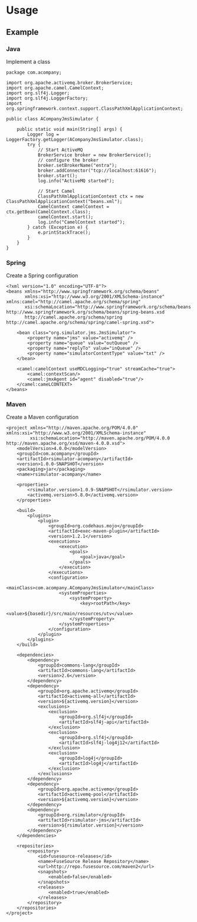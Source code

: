# Usage

## Example

### Java
Implement a class

    package com.acompany;
    
    import org.apache.activemq.broker.BrokerService;
    import org.apache.camel.CamelContext;
    import org.slf4j.Logger;
    import org.slf4j.LoggerFactory;
    import org.springframework.context.support.ClassPathXmlApplicationContext;
    
    public class ACompanyJmsSimulator {
    
        public static void main(String[] args) {
            Logger log = LoggerFactory.getLogger(ACompanyJmsSimulator.class);
            try {
                // Start ActiveMQ
                BrokerService broker = new BrokerService();
                // configure the broker
                broker.setBrokerName("entra");
                broker.addConnector("tcp://localhost:61616");
                broker.start();
                log.info("ActiveMQ started");
    
                // Start Camel
                ClassPathXmlApplicationContext ctx = new ClassPathXmlApplicationContext("beans.xml");
                CamelContext camelContext = ctx.getBean(CamelContext.class);
                camelContext.start();
                log.info("CamelContext started");
            } catch (Exception e) {
                e.printStackTrace();
            }
        }
    }

### Spring
Create a Spring configuration

    <?xml version="1.0" encoding="UTF-8"?>
    <beans xmlns="http://www.springframework.org/schema/beans"
           xmlns:xsi="http://www.w3.org/2001/XMLSchema-instance" xmlns:camel="http://camel.apache.org/schema/spring"
           xsi:schemaLocation="http://www.springframework.org/schema/beans http://www.springframework.org/schema/beans/spring-beans.xsd
           http://camel.apache.org/schema/spring http://camel.apache.org/schema/spring/camel-spring.xsd">
    
        <bean class="org.simulator.jms.JmsSimulator">
            <property name="jms" value="activemq" />
            <property name="queue" value="outQueue" />
            <property name="replyTo" value="inQueue" />
            <property name="simulatorContentType" value="txt" />
        </bean>
    
        <camel:camelContext useMDCLogging="true" streamCache="true">
            <camel:contextScan/>
            <camel:jmxAgent id="agent" disabled="true"/>
        </camel:cameLCONTEXT>
    </beans>

### Maven
Create a Maven configuration

    <project xmlns="http://maven.apache.org/POM/4.0.0" xmlns:xsi="http://www.w3.org/2001/XMLSchema-instance"
             xsi:schemaLocation="http://maven.apache.org/POM/4.0.0 http://maven.apache.org/xsd/maven-4.0.0.xsd">
        <modelVersion>4.0.0</modelVersion>
        <groupId>com.acompany</groupId>
        <artifactId>rsimulator-acompany</artifactId>
        <version>1.0.0-SNAPSHOT</version>
        <packaging>jar</packaging>
        <name>rsimulator-acompany</name>
    
        <properties>
            <rsimulator.version>1.0.9-SNAPSHOT</rsimulator.version>
            <activemq.version>5.8.0</activemq.version>
        </properties>
    
        <build>
            <plugins>
                <plugin>
                    <groupId>org.codehaus.mojo</groupId>
                    <artifactId>exec-maven-plugin</artifactId>
                    <version>1.2.1</version>
                    <executions>
                        <execution>
                            <goals>
                                <goal>java</goal>
                            </goals>
                        </execution>
                    </executions>
                    <configuration>
                        <mainClass>com.acompany.ACompanyJmsSimulator</mainClass>
                        <systemProperties>
                            <systemProperty>
                                <key>rootPath</key>
                                <value>${basedir}/src/main/resources/utv</value>
                            </systemProperty>
                        </systemProperties>
                    </configuration>
                </plugin>
            </plugins>
        </build>
    
        <dependencies>
            <dependency>
                <groupId>commons-lang</groupId>
                <artifactId>commons-lang</artifactId>
                <version>2.6</version>
            </dependency>
            <dependency>
                <groupId>org.apache.activemq</groupId>
                <artifactId>activemq-all</artifactId>
                <version>${activemq.version}</version>
                <exclusions>
                    <exclusion>
                        <groupId>org.slf4j</groupId>
                        <artifactId>slf4j-api</artifactId>
                    </exclusion>
                    <exclusion>
                        <groupId>org.slf4j</groupId>
                        <artifactId>slf4j-log4j12</artifactId>
                    </exclusion>
                    <exclusion>
                        <groupId>log4j</groupId>
                        <artifactId>log4j</artifactId>
                    </exclusion>
                </exclusions>
            </dependency>
            <dependency>
                <groupId>org.apache.activemq</groupId>
                <artifactId>activemq-pool</artifactId>
                <version>${activemq.version}</version>
            </dependency>
            <dependency>
                <groupId>org.rsimulator</groupId>
                <artifactId>rsimulator-jms</artifactId>
                <version>${rsimulator.version}</version>
            </dependency>
        </dependencies>
    
        <repositories>
            <repository>
                <id>fusesource-releases</id>
                <name>FuseSource Release Repository</name>
                <url>http://repo.fusesource.com/maven2</url>
                <snapshots>
                    <enabled>false</enabled>
                </snapshots>
                <releases>
                    <enabled>true</enabled>
                </releases>
            </repository>
        </repositories>
    </project>